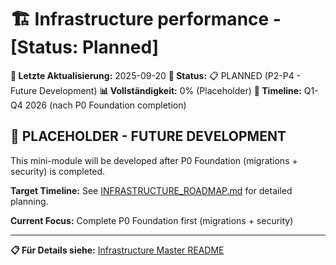 # 🏗️ Infrastructure performance - [Status: Planned]

**📅 Letzte Aktualisierung:** 2025-09-20
**🎯 Status:** 📋 PLANNED (P2-P4 - Future Development)
**📊 Vollständigkeit:** 0% (Placeholder)
**🤝 Timeline:** Q1-Q4 2026 (nach P0 Foundation completion)

## 🎯 **PLACEHOLDER - FUTURE DEVELOPMENT**

This mini-module will be developed after P0 Foundation (migrations + security) is completed.

**Target Timeline:** See [INFRASTRUCTURE_ROADMAP.md](../INFRASTRUCTURE_ROADMAP.md) for detailed planning.

**Current Focus:** Complete P0 Foundation first (migrations + security)

---

**📋 Für Details siehe:** [Infrastructure Master README](../README.md)
